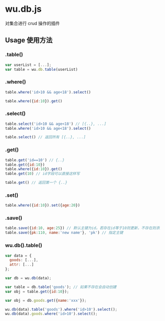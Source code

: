# wu.db.js
对集合进行 crud 操作的插件
## Usage 使用方法

### .table()
```javascript
var userList = [...];
var table = wu.db.table(userList)
```

### .where()
```javascript
table.where('id>10 && age<18').select()
```
```javascript
table.where({id:10}).get()
```

### .select()
```javascript
table.select('id>10 && age<18') // [{..}, ...]
table.where('id>10 && age<18').select()
```
```javascript
table.select() // 返回所有 [{..}, ...]
```

### .get()
```javascript
table.get('id==10') // {..}
table.get({id:10})
table.where({id:10}).get()
table.get(10) // id字段可以直接这样写
```
```javascript
table.get() // 返回第一个 {..}
```

### .set()
```javascript
table.where({id:10}).set({age:20})
```

### .save()
```javascript
table.save({id:10, age:25}) // 默认主键为id。若存在id等于10则更新，不存在则添加
table.save({pk:110, name:'new name'}, 'pk') // 指定主键
```

### wu.db().table()
```javascript
var data = {
  goods: [...],
  attr: [...]
};
```
```javascript
var db = wu.db(data);
```
```javascript
var table = db.table('goods'); // 如果不存在会自动创建
var obj = table.get({id:10});
```
```javascript
var obj = db.goods.get({name:'xxx'});
```
```javascript
wu.db(data).table('goods').where('id>10').select();
wu.db(data).goods.where('id>10').select();
```
